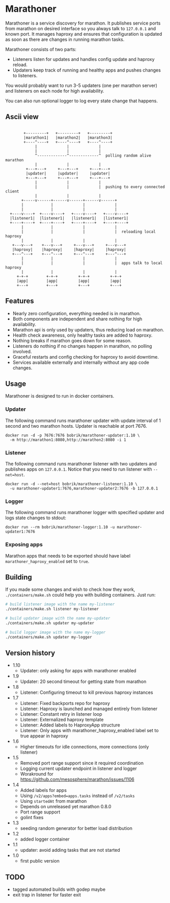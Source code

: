 # Marathoner

Marathoner is a service discovery for marathon. It publishes
service ports from marathon on desired interface so you always
talk to `127.0.0.1` and known port. It manages haproxy and
ensures that configuration is updated as soon as there are
changes in running marathon tasks.

Marathoner consists of two parts:

* Listeners listen for updates and handles config update and haproxy reload.
* Updaters keep track of running and healthy apps and pushes changes to listeners.

You would probably want to run 3-5 updaters (one per marathon server)
and listeners on each node for high availability.

You can also run optional logger to log every state change that happens.


## Ascii view

```

        +---------+   +---------+   +---------+
        |marathon1|   |marathon2|   |marathon3|
        +----^----+   +----^----+   +----^----+
             |             |             |
             |             |             |
             ^-------------^-------------^  polling random alive marathon
             |             |             |
         +---+---+     +---+---+     +---+---+
         |updater|     |updater|     |updater|
         +---+---+     +---+---+     +---+---+
             |             |             |
             |             |             |  pushing to every connected client
             |             |             |
       +-----v------+------v------+------v------+
       |            |             |             |
       |            |             |             |
  +----v----+  +----v----+   +----v----+   +----v----+
  |listener1|  |listener1|   |listener1|   |listener1|
  +----+----+  +----+----+   +----+----+   +----+----+
       |            |             |             |
       |            |             |             |  reloading local haproxy
       |            |             |             |
   +---v---+    +---v---+     +---v---+     +---v---+
   |haproxy|    |haproxy|     |haproxy|     |haproxy|
   +---^---+    +---^---+     +---^---+     +---^---+
       |            |             |             |
       |            |             |             |  apps talk to local haproxy
       |            |             |             |
     +-+-+        +-+-+         +-+-+         +-+-+
     |app|        |app|         |app|         |app|
     +---+        +---+         +---+         +---+

```

## Features

* Nearly zero configuration, everything needed is in marathon.
* Both components are independent and share nothing for high availability.
* Marathon api is only used by updaters, thus reducing load on marathon.
* Health check awareness, only healthy tasks are added to haproxy.
* Nothing breaks if marathon goes down for some reason.
* Listeners do nothing if no changes happen in marathon, no polling involved.
* Graceful restarts and config checking for haproxy to avoid downtime.
* Services available externally and internally without any app code changes.

## Usage

Marathoner is designed to run in docker containers.

### Updater

The following command runs marathoner updater with
update interval of 1 second and two marathon hosts.
Updater is reachable at port 7676.

```
docker run -d -p 7676:7676 bobrik/marathoner-updater:1.10 \
  -m http://marathon1:8080,http://marathon2:8080 -i 1
```

### Listener

The following command runs marathoner listener with
two updaters and publishes apps on `127.0.0.1`.
Notice that you need to run listener with `--net=host`.

```
docker run -d --net=host bobrik/marathoner-listener:1.10 \
  -u marathoner-updater1:7676,marathoner-updater2:7676 -b 127.0.0.1
```

### Logger

The following command runs marathoner logger with
specified updater and logs state changes to stdout:

```
docker run --rm bobrik/marathoner-logger:1.10 -u marathoner-updater1:7676
```

### Exposing apps

Marathon apps that needs to be exported should have label
`marathoner_haproxy_enabled` set to `true`.

## Building

If you made some changes and wish to check how they work, `./containers/make.sh`
could help you with building containers. Just run:

```sh
# build listener image with the name my-listener
./containers/make.sh listener my-listener

# build updater image with the name my-updater
./containers/make.sh updater my-updater

# build logger image with the name my-logger
./containers/make.sh updater my-logger
```

## Version history

* 1.10
  * Updater: only asking for apps with marathoner enabled
* 1.9
  * Updater: 20 second timeout for getting state from marathon
* 1.8
  * Listener: Configuring timeout to kill previous haproxy instances
* 1.7
  * Listener: Fixed backports repo for haproxy
  * Listener: Haproxy is launched and managed entirely from listener
  * Listener: Constant retry in listener loop
  * Listener: Externalized haproxy template
  * Listener: Added labels to HaproxyApp structure
  * Listener: Only apps with marathoner_haproxy_enabled label set to true appear in haproxy
* 1.6
  * Higher timeouts for idle connections, more connections (only listener)
* 1.5
  * Removed port range support since it required coordination
  * Logging current updater endpoint in listener and logger
  * Worakround for https://github.com/mesosphere/marathon/issues/1106
* 1.4
  * Added labels for apps
  * Using `/v2/apps?embed=apps.tasks` instead of `/v2/tasks`
  * Using `startedAt` from marathon
  * Depends on unreleased yet marathon 0.8.0
  * Port range support
  * golint fixes
* 1.3
  * seeding random generator for better load distribution
* 1.2
  * added logger container
* 1.1
  * updater: avoid adding tasks that are not started
* 1.0
  * first public version

## TODO

* tagged automated builds with godep maybe
* exit trap in listener for faster exit
